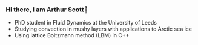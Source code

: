 ### Hi there, I am Arthur Scott👋

* PhD student in Fluid Dynamics at the University of Leeds
* Studying convection in mushy layers with applications to Arctic sea ice
* Using lattice Boltzmann method (LBM) in C++

<!--
**arthur-scott/arthur-scott** is a ✨ _special_ ✨ repository because its `README.md` (this file) appears on your GitHub profile.

Here are some ideas to get you started:

- 🔭 I’m currently working on ...
- 🌱 I’m currently learning ...
- 👯 I’m looking to collaborate on ...
- 🤔 I’m looking for help with ...
- 💬 Ask me about ...
- 📫 How to reach me: ...
- 😄 Pronouns: ...
- ⚡ Fun fact: ...
-->
